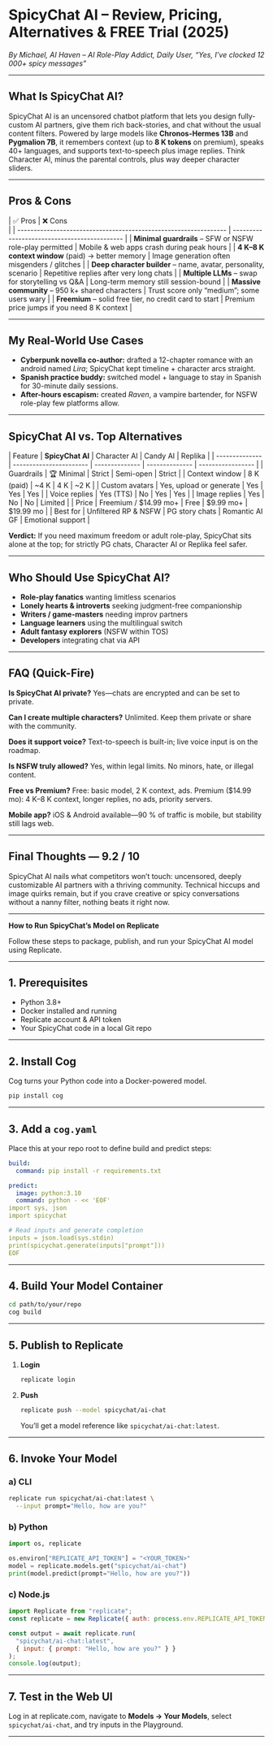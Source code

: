 # SpicyChat AI – Review, Pricing, Alternatives & **FREE Trial** (2025)


*By Michael, AI Haven – AI Role-Play Addict, Daily User, “Yes, I’ve clocked 12 
000+ spicy messages”*

---

## What Is SpicyChat AI?

SpicyChat AI is an uncensored chatbot platform that lets you design 
fully-custom AI partners, give them rich back-stories, and chat without the 
usual content filters. Powered by large models like **Chronos-Hermes 13B** and 
**Pygmalion 7B**, it remembers context (up to **8 K tokens** on premium), 
speaks 40+ languages, and supports text-to-speech plus image replies. Think 
Character AI, minus the parental controls, plus way deeper character sliders.

---

## Pros & Cons

| ✅ Pros                                                           | ❌ Cons   
                                    |
| ---------------------------------------------------------------- | 
-------------------------------------------- |
| **Minimal guardrails** – SFW or NSFW role-play permitted         | Mobile & 
web apps crash during peak hours    |
| **4 K–8 K context window** (paid) → better memory                | Image 
generation often misgenders / glitches |
| **Deep character builder** – name, avatar, personality, scenario | Repetitive 
replies after very long chats     |
| **Multiple LLMs** – swap for storytelling vs Q\&A                | Long-term 
memory still session-bound         |
| **Massive community** – 950 k+ shared characters                 | Trust 
score only “medium”; some users wary   |
| **Freemium** – solid free tier, no credit card to start          | Premium 
price jumps if you need 8 K context  |

---

## My Real-World Use Cases

* **Cyberpunk novella co-author:** drafted a 12-chapter romance with an android 
named *Lira*; SpicyChat kept timeline + character arcs straight.
* **Spanish practice buddy:** switched model + language to stay in Spanish for 
30-minute daily sessions.
* **After-hours escapism:** created *Raven*, a vampire bartender, for NSFW 
role-play few platforms allow.

---

## SpicyChat AI vs. Top Alternatives

| Feature        | **SpicyChat AI**        | Character AI   | Candy AI       | 
Replika           |
| -------------- | ----------------------- | -------------- | -------------- | 
----------------- |
| Guardrails     | 🏆 Minimal              | Strict         | Semi-open      | 
Strict            |
| Context window | 8 K (paid)              | \~4 K          | 4 K            | 
\~2 K             |
| Custom avatars | Yes, upload or generate | Yes            | Yes            | 
Yes               |
| Voice replies  | Yes (TTS)               | No             | Yes            | 
Yes               |
| Image replies  | Yes                     | No             | No             | 
Limited           |
| Price          | Freemium / \$14.99 mo+  | Free           | \$9.99 mo+     | 
\$19.99 mo        |
| Best for       | Unfiltered RP & NSFW    | PG story chats | Romantic AI GF | 
Emotional support |

**Verdict:** If you need maximum freedom or adult role-play, SpicyChat sits 
alone at the top; for strictly PG chats, Character AI or Replika feel safer.

---

## Who Should Use SpicyChat AI?

* **Role-play fanatics** wanting limitless scenarios
* **Lonely hearts & introverts** seeking judgment-free companionship
* **Writers / game-masters** needing improv partners
* **Language learners** using the multilingual switch
* **Adult fantasy explorers** (NSFW within TOS)
* **Developers** integrating chat via API

---

## FAQ (Quick-Fire)

**Is SpicyChat AI private?**
Yes—chats are encrypted and can be set to private.

**Can I create multiple characters?**
Unlimited. Keep them private or share with the community.

**Does it support voice?**
Text-to-speech is built-in; live voice input is on the roadmap.

**Is NSFW truly allowed?**
Yes, within legal limits. No minors, hate, or illegal content.

**Free vs Premium?**
Free: basic model, 2 K context, ads. Premium (\$14.99 mo): 4 K–8 K context, 
longer replies, no ads, priority servers.

**Mobile app?**
iOS & Android available—90 % of traffic is mobile, but stability still lags web.

---

## Final Thoughts — **9.2 / 10**

SpicyChat AI nails what competitors won’t touch: uncensored, deeply 
customizable AI partners with a thriving community. Technical hiccups and image 
quirks remain, but if you crave creative or spicy conversations without a nanny 
filter, nothing beats it right now.

---

**How to Run SpicyChat’s Model on Replicate**

Follow these steps to package, publish, and run your SpicyChat AI model using 
Replicate.

---

## 1. Prerequisites

* Python 3.8+
* Docker installed and running
* Replicate account & API token
* Your SpicyChat code in a local Git repo

---

## 2. Install Cog

Cog turns your Python code into a Docker-powered model.

```bash
pip install cog
```

---

## 3. Add a `cog.yaml`

Place this at your repo root to define build and predict steps:

```yaml
build:
  command: pip install -r requirements.txt

predict:
  image: python:3.10
  command: python - << 'EOF'
import sys, json
import spicychat

# Read inputs and generate completion
inputs = json.load(sys.stdin)
print(spicychat.generate(inputs["prompt"]))
EOF
```

---

## 4. Build Your Model Container

```bash
cd path/to/your/repo
cog build
```

---

## 5. Publish to Replicate

1. **Login**

   ```bash
   replicate login
   ```
2. **Push**

   ```bash
   replicate push --model spicychat/ai-chat
   ```

   You’ll get a model reference like `spicychat/ai-chat:latest`.

---

## 6. Invoke Your Model

### a) CLI

```bash
replicate run spicychat/ai-chat:latest \
  --input prompt="Hello, how are you?"
```

### b) Python

```python
import os, replicate

os.environ["REPLICATE_API_TOKEN"] = "<YOUR_TOKEN>"
model = replicate.models.get("spicychat/ai-chat")
print(model.predict(prompt="Hello, how are you?"))
```

### c) Node.js

```js
import Replicate from "replicate";
const replicate = new Replicate({ auth: process.env.REPLICATE_API_TOKEN });

const output = await replicate.run(
  "spicychat/ai-chat:latest",
  { input: { prompt: "Hello, how are you?" } }
);
console.log(output);
```

---

## 7. Test in the Web UI

Log in at replicate.com, navigate to **Models → Your Models**, select 
`spicychat/ai-chat`, and try inputs in the Playground.

---

